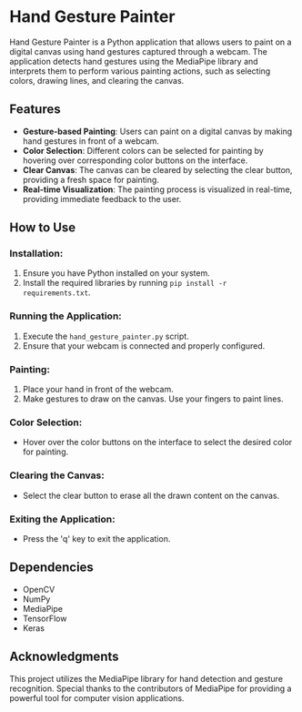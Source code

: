 # Hand Gesture Painter

Hand Gesture Painter is a Python application that allows users to paint on a digital canvas using hand gestures captured through a webcam. The application detects hand gestures using the MediaPipe library and interprets them to perform various painting actions, such as selecting colors, drawing lines, and clearing the canvas.

## Features
- **Gesture-based Painting**: Users can paint on a digital canvas by making hand gestures in front of a webcam.
- **Color Selection**: Different colors can be selected for painting by hovering over corresponding color buttons on the interface.
- **Clear Canvas**: The canvas can be cleared by selecting the clear button, providing a fresh space for painting.
- **Real-time Visualization**: The painting process is visualized in real-time, providing immediate feedback to the user.

## How to Use
### Installation:
1. Ensure you have Python installed on your system.
2. Install the required libraries by running `pip install -r requirements.txt`.

### Running the Application:
1. Execute the `hand_gesture_painter.py` script.
2. Ensure that your webcam is connected and properly configured.

### Painting:
1. Place your hand in front of the webcam.
2. Make gestures to draw on the canvas. Use your fingers to paint lines.

### Color Selection:
- Hover over the color buttons on the interface to select the desired color for painting.

### Clearing the Canvas:
- Select the clear button to erase all the drawn content on the canvas.

### Exiting the Application:
- Press the 'q' key to exit the application.

## Dependencies
- OpenCV
- NumPy
- MediaPipe
- TensorFlow
- Keras

## Acknowledgments
This project utilizes the MediaPipe library for hand detection and gesture recognition. Special thanks to the contributors of MediaPipe for providing a powerful tool for computer vision applications.
